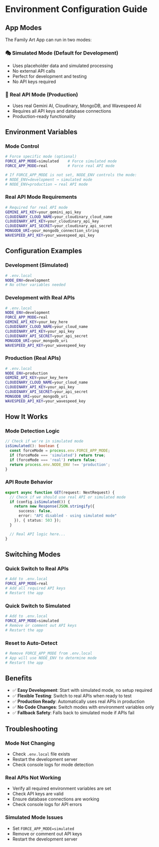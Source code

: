 # Environment Configuration Guide

## App Modes

The Family Art App can run in two modes:

### 🎭 **Simulated Mode** (Default for Development)
- Uses placeholder data and simulated processing
- No external API calls
- Perfect for development and testing
- No API keys required

### 🚀 **Real API Mode** (Production)
- Uses real Gemini AI, Cloudinary, MongoDB, and Wavespeed AI
- Requires all API keys and database connections
- Production-ready functionality

## Environment Variables

### **Mode Control**
```bash
# Force specific mode (optional)
FORCE_APP_MODE=simulated    # Force simulated mode
FORCE_APP_MODE=real         # Force real API mode

# If FORCE_APP_MODE is not set, NODE_ENV controls the mode:
# NODE_ENV=development → simulated mode
# NODE_ENV=production → real API mode
```

### **Real API Mode Requirements**
```bash
# Required for real API mode
GEMINI_API_KEY=your_gemini_api_key
CLOUDINARY_CLOUD_NAME=your_cloudinary_cloud_name
CLOUDINARY_API_KEY=your_cloudinary_api_key
CLOUDINARY_API_SECRET=your_cloudinary_api_secret
MONGODB_URI=your_mongodb_connection_string
WAVESPEED_API_KEY=your_wavespeed_api_key
```

## Configuration Examples

### **Development (Simulated)**
```bash
# .env.local
NODE_ENV=development
# No other variables needed
```

### **Development with Real APIs**
```bash
# .env.local
NODE_ENV=development
FORCE_APP_MODE=real
GEMINI_API_KEY=your_key_here
CLOUDINARY_CLOUD_NAME=your_cloud_name
CLOUDINARY_API_KEY=your_api_key
CLOUDINARY_API_SECRET=your_api_secret
MONGODB_URI=your_mongodb_uri
WAVESPEED_API_KEY=your_wavespeed_key
```

### **Production (Real APIs)**
```bash
# .env.local
NODE_ENV=production
GEMINI_API_KEY=your_key_here
CLOUDINARY_CLOUD_NAME=your_cloud_name
CLOUDINARY_API_KEY=your_api_key
CLOUDINARY_API_SECRET=your_api_secret
MONGODB_URI=your_mongodb_uri
WAVESPEED_API_KEY=your_wavespeed_key
```

## How It Works

### **Mode Detection Logic**
```typescript
// Check if we're in simulated mode
isSimulated(): boolean {
  const forceMode = process.env.FORCE_APP_MODE;
  if (forceMode === 'simulated') return true;
  if (forceMode === 'real') return false;
  return process.env.NODE_ENV !== 'production';
}
```

### **API Route Behavior**
```typescript
export async function GET(request: NextRequest) {
  // Check if we should use real API or simulated mode
  if (config.isSimulated()) {
    return new Response(JSON.stringify({
      success: false,
      error: "API disabled - using simulated mode"
    }), { status: 503 });
  }

  // Real API logic here...
}
```

## Switching Modes

### **Quick Switch to Real APIs**
```bash
# Add to .env.local
FORCE_APP_MODE=real
# Add all required API keys
# Restart the app
```

### **Quick Switch to Simulated**
```bash
# Add to .env.local
FORCE_APP_MODE=simulated
# Remove or comment out API keys
# Restart the app
```

### **Reset to Auto-Detect**
```bash
# Remove FORCE_APP_MODE from .env.local
# App will use NODE_ENV to determine mode
# Restart the app
```

## Benefits

- ✅ **Easy Development**: Start with simulated mode, no setup required
- ✅ **Flexible Testing**: Switch to real APIs when ready to test
- ✅ **Production Ready**: Automatically uses real APIs in production
- ✅ **No Code Changes**: Switch modes with environment variables only
- ✅ **Fallback Safety**: Falls back to simulated mode if APIs fail

## Troubleshooting

### **Mode Not Changing**
- Check `.env.local` file exists
- Restart the development server
- Check console logs for mode detection

### **Real APIs Not Working**
- Verify all required environment variables are set
- Check API keys are valid
- Ensure database connections are working
- Check console logs for API errors

### **Simulated Mode Issues**
- Set `FORCE_APP_MODE=simulated`
- Remove or comment out API keys
- Restart the development server 